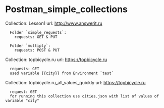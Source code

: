 # Postman_simple_collections

Collection: Lesson1
url: http://www.answerit.ru
      
      Folder `simple_requests`:
        requests: GET & PUT  
  
      Folder `multiply`:
        requests: POST & PUT
  
Collection: topbicycle.ru
url: https://topbicycle.ru
  
      requests: GET
      used variable {{city}} from Environment `test`
  
Collection: topbicycle.ru_all_values_quickly
url: https://topbicycle.ru
  
      request: GET
      for running this collection use cities.json with list of values of variable "city"
